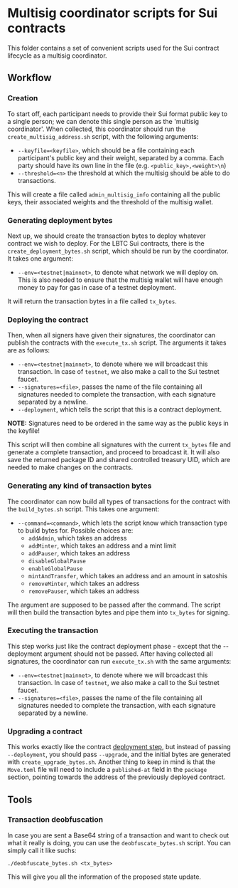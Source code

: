 # Multisig coordinator scripts for Sui contracts

This folder contains a set of convenient scripts used for the Sui contract lifecycle as a multisig coordinator.

## Workflow

### Creation

To start off, each participant needs to provide their Sui format public key to a single person; we can denote this single person as the 'multisig coordinator'. When collected, this coordinator should run the `create_multisig_address.sh` script, with the following arguments:

- `--keyfile=<keyfile>`, which should be a file containing each participant's public key and their weight, separated by a comma. Each party should have its own line in the file (e.g. `<public_key>,<weight>\n`)
- `--threshold=<n>` the threshold at which the multisig should be able to do transactions.

This will create a file called `admin_multisig_info` containing all the public keys, their associated weights and the threshold of the multisig wallet.

### Generating deployment bytes

Next up, we should create the transaction bytes to deploy whatever contract we wish to deploy. For the LBTC Sui contracts, there is the `create_deployment_bytes.sh` script, which should be run by the coordinator. It takes one argument:

- `--env=<testnet|mainnet>`, to denote what network we will deploy on. This is also needed to ensure that the multisig wallet will have enough money to pay for gas in case of a testnet deployment.

It will return the transaction bytes in a file called `tx_bytes`.

### Deploying the contract

Then, when all signers have given their signatures, the coordinator can publish the contracts with the `execute_tx.sh` script. The arguments it takes are as follows:

- `--env=<testnet|mainnet>`, to denote where we will broadcast this transaction. In case of `testnet`, we also make a call to the Sui testnet faucet.
- `--signatures=<file>`, passes the name of the file containing all signatures needed to complete the transaction, with each signature separated by a newline.
- `--deployment`, which tells the script that this is a contract deployment.

**NOTE:** Signatures need to be ordered in the same way as the public keys in the keyfile!

This script will then combine all signatures with the current `tx_bytes` file and generate a complete transaction, and proceed to broadcast it. It will also save the returned package ID and shared controlled treasury UID, which are needed to make changes on the contracts.

### Generating any kind of transaction bytes

The coordinator can now build all types of transactions for the contract with the `build_bytes.sh` script. This takes one argument:

- `--command=<command>`, which lets the script know which transaction type to build bytes for. Possible choices are:
    - `addAdmin`, which takes an address
    - `addMinter`, which takes an address and a mint limit
    - `addPauser`, which takes an address
    - `disableGlobalPause`
    - `enableGlobalPause`
    - `mintAndTransfer`, which takes an address and an amount in satoshis
    - `removeMinter`, which takes an address
    - `removePauser`, which takes an address

The argument are supposed to be passed after the command. The script will then build the transaction bytes and pipe them into `tx_bytes` for signing.

### Executing the transaction

This step works just like the contract deployment phase - except that the --deployment argument should not be passed. After having collected all signatures, the coordinator can run `execute_tx.sh` with the same arguments:

- `--env=<testnet|mainnet>`, to denote where we will broadcast this transaction. In case of `testnet`, we also make a call to the Sui testnet faucet.
- `--signatures=<file>`, passes the name of the file containing all signatures needed to complete the transaction, with each signature separated by a newline.

### Upgrading a contract

This works exactly like the contract [deployment step](Deploying-the-contract), but instead of passing `--deployment`, you should pass `--upgrade`, and the initial bytes are generated with `create_upgrade_bytes.sh`. Another thing to keep in mind is that the `Move.toml` file will need to include a `published-at` field in the `package` section, pointing towards the address of the previously deployed contract.

## Tools

### Transaction deobfuscation

In case you are sent a Base64 string of a transaction and want to check out what it really is doing, you can use the `deobfuscate_bytes.sh` script. You can simply call it like suchs:

`./deobfuscate_bytes.sh <tx_bytes>`

This will give you all the information of the proposed state update.

